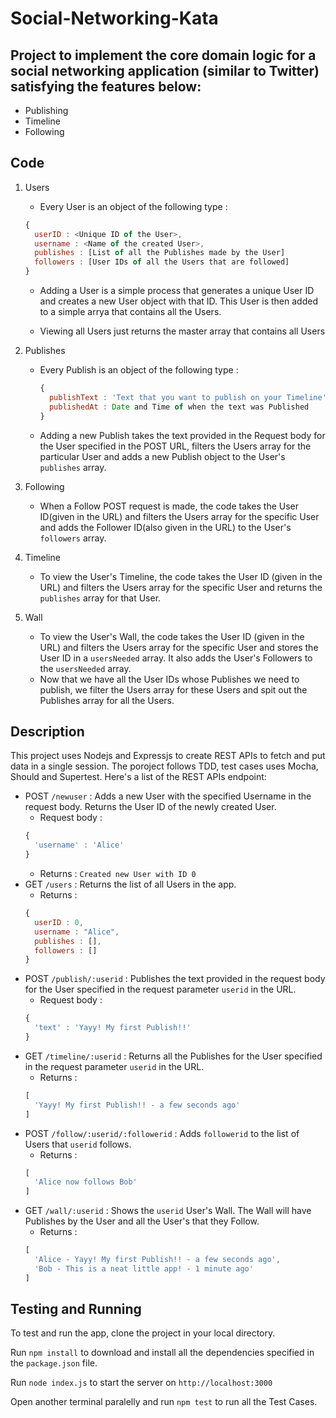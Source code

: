 # Social-Networking-Kata

## Project to implement the core domain logic for a social networking application (similar to Twitter) satisfying the features below:
- Publishing
- Timeline
- Following

## Code

1. Users
    - Every User is an object of the following type : 
    ```javascript
    {
      userID : <Unique ID of the User>,
      username : <Name of the created User>,
      publishes : [List of all the Publishes made by the User]
      followers : [User IDs of all the Users that are followed]
    }
    ```
    - Adding a User is a simple process that generates a unique User ID and creates a new User object with that ID. This User is then added to a simple arrya that contains all the Users.
  
    - Viewing all Users just returns the master array that contains all Users

2. Publishes
    - Every Publish is an object of the following type : 
        ```javascript
        {
          publishText : 'Text that you want to publish on your Timeline',
          publishedAt : Date and Time of when the text was Published
        }
        ```
    - Adding a new Publish takes the text provided in the Request body for the User specified in the POST URL, filters the Users array for the particular User and adds a new Publish object to the User's `publishes` array.

3. Following
    - When a Follow POST request is made, the code takes the User ID(given in the URL) and filters the Users array for the specific User and adds the Follower ID(also given in the URL) to the User's `followers` array.

4. Timeline
    - To view the User's Timeline, the code takes the User ID (given in the URL) and filters the Users array for the specific User and returns the `publishes` array for that User.

5. Wall
    - To view the User's Wall, the code takes the User ID (given in the URL) and filters the Users array for the specific User and stores the User ID in a `usersNeeded` array. It also adds the User's Followers to the `usersNeeded` array.
    - Now that we have all the User IDs whose Publishes we need to publish, we filter the Users array for these Users and spit out the Publishes array for all the Users.


## Description
This project uses Nodejs and Expressjs to create REST APIs to fetch and put data in a single session. The poroject follows TDD, test cases uses Mocha, Should and Supertest. Here's a list of the REST APIs endpoint:

- POST `/newuser` : Adds a new User with the specified Username in the request body. Returns the User ID of the newly created User.
  - Request body : 
  ```javascript
  {
    'username' : 'Alice'
  }
  ```
  - Returns : `Created new User with ID 0`
- GET `/users` : Returns the list of all Users in the app.
  - Returns : 
  ```javascript
  { 
    userID : 0,
    username : "Alice",
    publishes : [],
    followers : []
  }
  ```
- POST `/publish/:userid` : Publishes the text provided in the request body for the User specified in the request parameter `userid` in the URL.
  - Request body : 
  ```javascript
  {
    'text' : 'Yayy! My first Publish!!'
  }
  ```
- GET `/timeline/:userid` : Returns all the Publishes for the User specified in the request parameter `userid` in the URL.
  - Returns : 
  ```javascript
  [
    'Yayy! My first Publish!! - a few seconds ago'
  ]
  ```
- POST `/follow/:userid/:followerid` : Adds `followerid` to the list of Users that `userid` follows.
  - Returns : 
  ```javascript
  [
    'Alice now follows Bob'
  ]
   ```
- GET `/wall/:userid` : Shows the `userid` User's Wall. The Wall will have Publishes by the User and all the User's that they Follow.
  - Returns : 
  ```javascript
  [
    'Alice - Yayy! My first Publish!! - a few seconds ago',
    'Bob - This is a neat little app! - 1 minute ago'
  ]
  ```

## Testing and Running
To test and run the app, clone the project in your local directory.

Run `npm install` to download and install all the dependencies specified in the `package.json` file.

Run `node index.js` to start the server on `http://localhost:3000`

Open another terminal paralelly and run `npm test` to run all the Test Cases.
